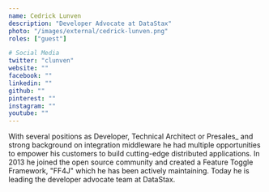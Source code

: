 ```yaml
---
name: Cedrick Lunven
description: "Developer Advocate at DataStax"
photo: "/images/external/cedrick-lunven.png"
roles: ["guest"]

# Social Media
twitter: "clunven"
website: ""
facebook: ""
linkedin: ""
github: ""
pinterest: ""
instagram: ""
youtube: ""
---
```


With several positions as Developer, Technical Architect or Presales_ and strong background on integration middleware he had multiple opportunities to empower his customers to build cutting-edge distributed applications. In 2013 he joined the open source community and created a Feature Toggle Framework, "FF4J" which he has been actively maintaining. Today he is leading the developer advocate team at DataStax.

<!--more-->
